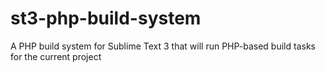 # st3-php-build-system
A PHP build system for Sublime Text 3 that will run PHP-based build tasks for the current project

